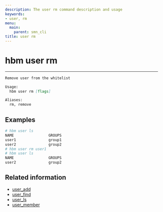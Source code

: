 ```yaml
---
description: The user rm command description and usage
keywords:
- user, rm
menu:
  main:
    parent: smn_cli
title: user rm
---
```


# hbm user rm
***

```markdown
Remove user from the whitelist

Usage:
  hbm user rm [flags]

Aliases:
  rm, remove
```

## Examples

```bash
# hbm user ls
NAME                GROUPS
user1               group1
user2               group2
# hbm user rm user1
# hbm user ls
NAME                GROUPS
user2               group2
```

## Related information

* [user_add](user_add.md)
* [user_find](user_find.md)
* [user_ls](user_ls.md)
* [user_member](user_member.md)
